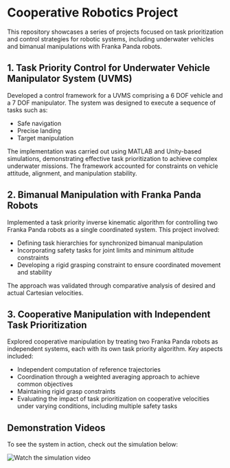 # Cooperative Robotics Project

This repository showcases a series of projects focused on task prioritization and control strategies for robotic systems, including underwater vehicles and bimanual manipulations with Franka Panda robots.

## 1. Task Priority Control for Underwater Vehicle Manipulator System (UVMS)

Developed a control framework for a UVMS comprising a 6 DOF vehicle and a 7 DOF manipulator. The system was designed to execute a sequence of tasks such as:

- Safe navigation
- Precise landing
- Target manipulation

The implementation was carried out using MATLAB and Unity-based simulations, demonstrating effective task prioritization to achieve complex underwater missions. The framework accounted for constraints on vehicle attitude, alignment, and manipulation stability.

## 2. Bimanual Manipulation with Franka Panda Robots

Implemented a task priority inverse kinematic algorithm for controlling two Franka Panda robots as a single coordinated system. This project involved:

- Defining task hierarchies for synchronized bimanual manipulation
- Incorporating safety tasks for joint limits and minimum altitude constraints
- Developing a rigid grasping constraint to ensure coordinated movement and stability

The approach was validated through comparative analysis of desired and actual Cartesian velocities.

## 3. Cooperative Manipulation with Independent Task Prioritization

Explored cooperative manipulation by treating two Franka Panda robots as independent systems, each with its own task priority algorithm. Key aspects included:

- Independent computation of reference trajectories
- Coordination through a weighted averaging approach to achieve common objectives
- Maintaining rigid grasp constraints
- Evaluating the impact of task prioritization on cooperative velocities under varying conditions, including multiple safety tasks


## Demonstration Videos

To see the system in action, check out the simulation below:

![Watch the simulation video](simulation.gif)
